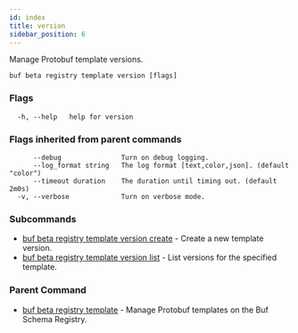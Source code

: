 ```yaml
---
id: index
title: version
sidebar_position: 6
---
```

Manage Protobuf template versions.

```
buf beta registry template version [flags]
```

### Flags

```
  -h, --help   help for version
```

### Flags inherited from parent commands

```
      --debug               Turn on debug logging.
      --log_format string   The log format [text,color,json]. (default "color")
      --timeout duration    The duration until timing out. (default 2m0s)
  -v, --verbose             Turn on verbose mode.
```

### Subcommands

* [buf beta registry template version create](create)	 - Create a new template version.
* [buf beta registry template version list](list)	 - List versions for the specified template.

### Parent Command

* [buf beta registry template](index)	 - Manage Protobuf templates on the Buf Schema Registry.
